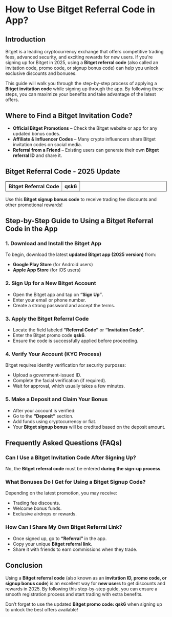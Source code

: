 <h1>How to Use Bitget Referral Code in App?</h1>
<h2>Introduction</h2>
<p>Bitget is a leading cryptocurrency exchange that offers competitive trading fees, advanced security, and exciting rewards for new users. If you're signing up for Bitget in 2025, using a <strong>Bitget referral code</strong> (also called an invitation code, promo code, or signup bonus code) can help you unlock exclusive discounts and bonuses.</p>
<p>This guide will walk you through the step-by-step process of applying a <strong>Bitget invitation code</strong> while signing up through the app. By following these steps, you can maximize your benefits and take advantage of the latest offers.</p>

<h2>Where to Find a Bitget Invitation Code?</h2>
<ul>
    <li><strong>Official Bitget Promotions</strong> – Check the Bitget website or app for any updated bonus codes.</li>
    <li><strong>Affiliate & Influencer Codes</strong> – Many crypto influencers share Bitget invitation codes on social media.</li>
    <li><strong>Referral from a Friend</strong> – Existing users can generate their own <strong>Bitget referral ID</strong> and share it.</li>
</ul>

<h2>Bitget Referral Code - 2025 Update</h2>
<table border="1">
    <tr>
        <th>Bitget Referral Code</th>
        <th>qsk6</th>
    </tr>
</table>
<p>Use this <strong>Bitget signup bonus code</strong> to receive trading fee discounts and other promotional rewards!</p>

<h2>Step-by-Step Guide to Using a Bitget Referral Code in the App</h2>

<h3>1. Download and Install the Bitget App</h3>
<p>To begin, download the latest <strong>updated Bitget app (2025 version)</strong> from:</p>
<ul>
    <li><strong>Google Play Store</strong> (for Android users)</li>
    <li><strong>Apple App Store</strong> (for iOS users)</li>
</ul>

<h3>2. Sign Up for a New Bitget Account</h3>
<ul>
    <li>Open the Bitget app and tap on <strong>“Sign Up”</strong>.</li>
    <li>Enter your email or phone number.</li>
    <li>Create a strong password and accept the terms.</li>
</ul>

<h3>3. Apply the Bitget Referral Code</h3>
<ul>
    <li>Locate the field labeled <strong>“Referral Code”</strong> or <strong>“Invitation Code”</strong>.</li>
    <li>Enter the Bitget promo code <strong>qsk6</strong>.</li>
    <li>Ensure the code is successfully applied before proceeding.</li>
</ul>

<h3>4. Verify Your Account (KYC Process)</h3>
<p>Bitget requires identity verification for security purposes:</p>
<ul>
    <li>Upload a government-issued ID.</li>
    <li>Complete the facial verification (if required).</li>
    <li>Wait for approval, which usually takes a few minutes.</li>
</ul>

<h3>5. Make a Deposit and Claim Your Bonus</h3>
<ul>
    <li>After your account is verified:</li>
    <li>Go to the <strong>“Deposit”</strong> section.</li>
    <li>Add funds using cryptocurrency or fiat.</li>
    <li>Your <strong>Bitget signup bonus</strong> will be credited based on the deposit amount.</li>
</ul>

<h2>Frequently Asked Questions (FAQs)</h2>

<h3>Can I Use a Bitget Invitation Code After Signing Up?</h3>
<p>No, the <strong>Bitget referral code</strong> must be entered <strong>during the sign-up process</strong>.</p>

<h3>What Bonuses Do I Get for Using a Bitget Signup Code?</h3>
<p>Depending on the latest promotion, you may receive:</p>
<ul>
    <li>Trading fee discounts.</li>
    <li>Welcome bonus funds.</li>
    <li>Exclusive airdrops or rewards.</li>
</ul>

<h3>How Can I Share My Own Bitget Referral Link?</h3>
<ul>
    <li>Once signed up, go to <strong>“Referral”</strong> in the app.</li>
    <li>Copy your unique <strong>Bitget referral link</strong>.</li>
    <li>Share it with friends to earn commissions when they trade.</li>
</ul>

<h2>Conclusion</h2>
<p>Using a <strong>Bitget referral code</strong> (also known as an <strong>invitation ID, promo code, or signup bonus code</strong>) is an excellent way for <strong>new users</strong> to get discounts and rewards in 2025. By following this step-by-step guide, you can ensure a smooth registration process and start trading with extra benefits.</p>
<p>Don’t forget to use the updated <strong>Bitget promo code: qsk6</strong> when signing up to unlock the best offers available!</p>
